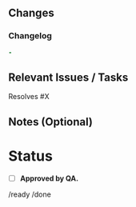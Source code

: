 ## Changes

### Changelog
```yml
- 
```

## Relevant Issues / Tasks

Resolves #X

## Notes (Optional)



# **Status**
- [ ] **Approved by QA.**

/ready
/done